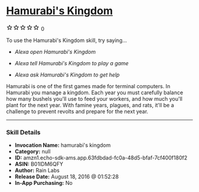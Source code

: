 # [Hamurabi's Kingdom](http://alexa.amazon.com/#skills/amzn1.echo-sdk-ams.app.63fdbdad-fc0a-48d5-bfaf-7cf400f180f2)
![0 stars](../../images/ic_star_border_black_18dp_1x.png)![0 stars](../../images/ic_star_border_black_18dp_1x.png)![0 stars](../../images/ic_star_border_black_18dp_1x.png)![0 stars](../../images/ic_star_border_black_18dp_1x.png)![0 stars](../../images/ic_star_border_black_18dp_1x.png) 0

To use the Hamurabi's Kingdom skill, try saying...

* *Alexa open Hamurabi's Kingdom*

* *Alexa tell Hamurabi's Kingdom to play a game*

* *Alexa ask Hamurabi's Kingdom to get help*

Hamurabi is one of the first games made for terminal computers. In Hamurabi you manage a kingdom. Each year you must carefully balance how many bushels you'll use to feed your workers, and how much you'll plant for the next year. With famine years, plagues, and rats, it'll be a challenge to prevent revolts and prepare for the next year.

***

### Skill Details

* **Invocation Name:** hamurabi's kingdom
* **Category:** null
* **ID:** amzn1.echo-sdk-ams.app.63fdbdad-fc0a-48d5-bfaf-7cf400f180f2
* **ASIN:** B01IDM6QFY
* **Author:** Rain Labs
* **Release Date:** August 18, 2016 @ 01:52:28
* **In-App Purchasing:** No
